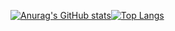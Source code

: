 [![Anurag's GitHub stats](https://github-readme-stats.vercel.app/api?username=jgphilpott&hide_title=true&include_all_commits=true&count_private=true&show_icons=true&hide_border=ture)](https://github.com/jgphilpott)[![Top Langs](https://github-readme-stats.vercel.app/api/top-langs/?username=jgphilpott&hide_title=true&layout=compact&langs_count=10&&hide=G-code&hide_border=ture)](https://github.com/jgphilpott?tab=repositories)
